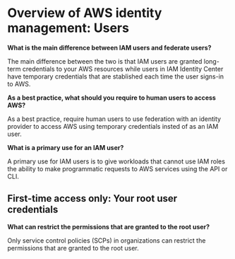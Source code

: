 # Overview of AWS identity management: Users

**What is the main difference between IAM users and federate users?**

The main difference between the two is that IAM users are granted long-term credentials to your AWS resources while users in IAM Identity Center have temporary credentials that are stablished each time the user signs-in to AWS.

**As a best practice, what should you require to human users to access AWS?**

As a best practice, require human users to use federation with an identity provider to access AWS using temporary credentials insted of as an IAM user.

**What is a primary use for an IAM user?**

A primary use for IAM users is to give workloads that cannot use IAM roles the ability to make programmatic requests to AWS services using the API or CLI.

## First-time access only: Your root user credentials

**What can restrict the permissions that are granted to the root user?**

Only service control policies (SCPs) in organizations can restrict the permissions that are granted to the root user.

